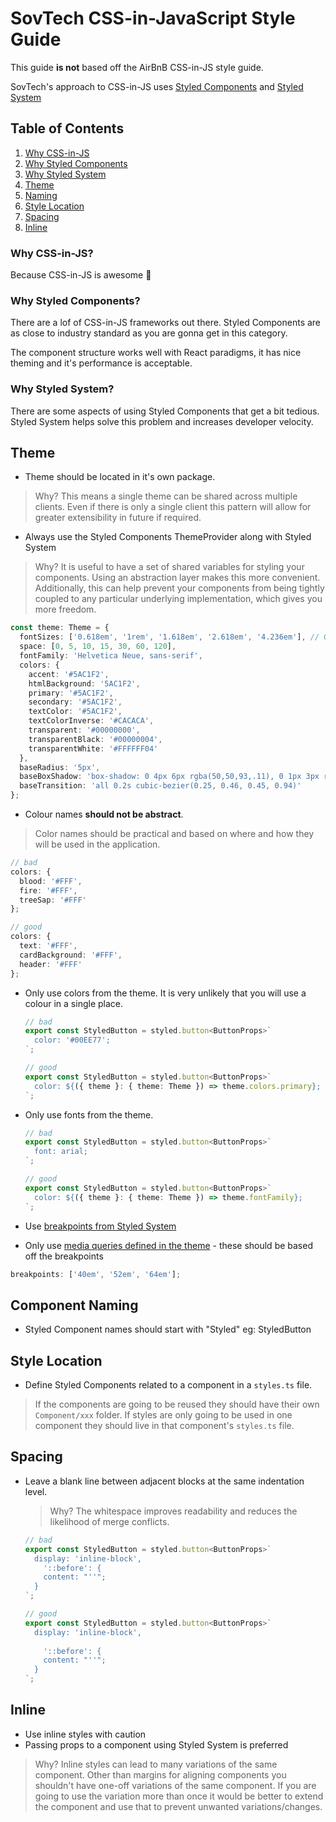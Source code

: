 # SovTech CSS-in-JavaScript Style Guide

This guide **is not** based off the AirBnB CSS-in-JS style guide.

SovTech's approach to CSS-in-JS uses [Styled Components](https://styled-components.com) and [Styled System](https://styled-system.com)

## Table of Contents

1. [Why CSS-in-JS](#why-css-in-js)
1. [Why Styled Components](#why-styled-components)
1. [Why Styled System](#why-styled-system)
1. [Theme](#theme)
1. [Naming](#component-naming)
1. [Style Location](#style-location)
1. [Spacing](#spacing)
1. [Inline](#inline)

### Why CSS-in-JS?

Because CSS-in-JS is awesome :raised_hands:

### Why Styled Components?

There are a lof of CSS-in-JS frameworks out there. Styled Components are as close to industry standard as you are gonna get in this category.

The component structure works well with React paradigms, it has nice theming and it's performance is acceptable.

### Why Styled System?

There are some aspects of using Styled Components that get a bit tedious. Styled System helps solve this problem and increases developer velocity.

## Theme

- Theme should be located in it's own package.

> Why? This means a single theme can be shared across multiple clients. Even if there is only a single client this pattern will allow for greater extensibility in future if required.

- Always use the Styled Components ThemeProvider along with Styled System

> Why? It is useful to have a set of shared variables for styling your components. Using an abstraction layer makes this more convenient. Additionally, this can help prevent your components from being tightly coupled to any particular underlying implementation, which gives you more freedom.

```typescript
const theme: Theme = {
  fontSizes: ['0.618em', '1rem', '1.618em', '2.618em', '4.236em'], // Golden ratio
  space: [0, 5, 10, 15, 30, 60, 120],
  fontFamily: 'Helvetica Neue, sans-serif',
  colors: {
    accent: '#5AC1F2',
    htmlBackground: '5AC1F2',
    primary: '#5AC1F2',
    secondary: '#5AC1F2',
    textColor: '#5AC1F2',
    textColorInverse: '#CACACA',
    transparent: '#00000000',
    transparentBlack: '#00000004',
    transparentWhite: '#FFFFFF04'
  },
  baseRadius: '5px',
  baseBoxShadow: 'box-shadow: 0 4px 6px rgba(50,50,93,.11), 0 1px 3px rgba(0,0,0,.08)',
  baseTransition: 'all 0.2s cubic-bezier(0.25, 0.46, 0.45, 0.94)'
};
```

- Colour names **should not be abstract**.

> Color names should be practical and based on where and how they will be used in the application.

```typescript
// bad
colors: {
  blood: '#FFF',
  fire: '#FFF',
  treeSap: '#FFF'
};

// good
colors: {
  text: '#FFF',
  cardBackground: '#FFF',
  header: '#FFF'
};
```

- Only use colors from the theme. It is very unlikely that you will use a colour in a single place.

  ```typescript
  // bad
  export const StyledButton = styled.button<ButtonProps>`
    color: '#00EE77';
  `;

  // good
  export const StyledButton = styled.button<ButtonProps>`
    color: ${({ theme }: { theme: Theme }) => theme.colors.primary};
  `;
  ```

- Only use fonts from the theme.

  ```typescript
  // bad
  export const StyledButton = styled.button<ButtonProps>`
    font: arial;
  `;

  // good
  export const StyledButton = styled.button<ButtonProps>`
    color: ${({ theme }: { theme: Theme }) => theme.fontFamily};
  `;
  ```

- Use [breakpoints from Styled System](https://styled-system.com/theme-specification/#breakpoints)

- Only use [media queries defined in the theme](https://styled-system.com/theme-specification/#media-queries) - these should be based off the breakpoints

```typescript
breakpoints: ['40em', '52em', '64em'];
```

## Component Naming

- Styled Component names should start with "Styled" eg: StyledButton

## Style Location

- Define Styled Components related to a component in a `styles.ts` file.

> If the components are going to be reused they should have their own `Component/xxx` folder.
> If styles are only going to be used in one component they should live in that component's `styles.ts` file.

## Spacing

- Leave a blank line between adjacent blocks at the same indentation level.

  > Why? The whitespace improves readability and reduces the likelihood of merge conflicts.

  ```typescript
  // bad
  export const StyledButton = styled.button<ButtonProps>`
    display: 'inline-block',
      '::before': {
      content: "''";
    }
  `;

  // good
  export const StyledButton = styled.button<ButtonProps>`
    display: 'inline-block',
    
      '::before': {
      content: "''";
    }
  `;
  ```

## Inline

- Use inline styles with caution
- Passing props to a component using Styled System is preferred

> Why? Inline styles can lead to many variations of the same component. Other than margins for aligning components you shouldn't have one-off variations of the same component. If you are going to use the variation more than once it would be better to extend the component and use that to prevent unwanted variations/changes.
